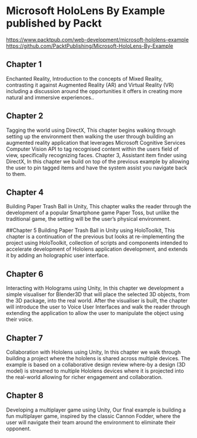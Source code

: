 # Microsoft HoloLens By Example published by Packt
https://www.packtpub.com/web-development/microsoft-hololens-example
https://github.com/PacktPublishing/Microsoft-HoloLens-By-Example

## Chapter 1 
Enchanted Reality, Introduction to the concepts of Mixed Reality, contrasting it against Augmented Reality (AR) and Virtual Reality (VR) including a discussion around the opportunities it offers in creating more natural and immersive experiences..

## Chapter 2 
Tagging the world using DirectX, This chapter begins walking through setting up the environment then walking the user through building an augmented reality application that leverages Microsoft Cognitive Services Computer Vision API to tag recognised content within the users field of view, specifically recognizing faces.
Chapter 3, Assistant item finder using DirectX, In this chapter we build on top of the previous example by allowing the user to pin tagged items and have the system assist you navigate back to them.

## Chapter 4 
Building Paper Trash Ball in Unity, This chapter walks the reader through the development of a popular Smartphone game Paper Toss, but unlike the traditional game, the setting will be the user’s physical environment.

##Chapter 5 
Building Paper Trash Ball in Unity using HoloToolkit, This chapter is a continuation of the previous but looks at re-implementing the project using HoloToolkit, collection of scripts and components intended to accelerate development of Hololens application development, and extends it by adding an holographic user interface.

## Chapter 6 
Interacting with Holograms using Unity, In this chapter we development a simple visualiser for Blender3D that will place the selected 3D objects, from the 3D package, into the real world. After the visualiser is built, the chapter will introduce the user to Voice User Interfaces and walk the reader through extending the application to allow the user to manipulate the object using their voice.

## Chapter 7 
Collaboration with Hololens using Unity, In this chapter we walk through building a project where the hololens is shared across multiple devices. The example is based on a collaborative design review where-by a design (3D model) is streamed to multiple Hololens devices where it is projected into the real-world allowing for richer engagement and collaboration.

## Chapter 8 
Developing a multiplayer game using Unity, Our final example is building a fun multiplayer game, inspired by the classic Cannon Fodder, where the user will navigate their team around the environment to eliminate their opponent.
